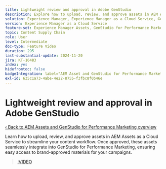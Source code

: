 ```yaml
---
title: Lightweight review and approval in Adobe GenStudio
description: Explore how to upload, review, and approve assets in AEM Assets to make them available in GenStudio for Performance Marketing.
solution: Experience Manager, Experience Manager as a Cloud Service, GenStudio for Performance Marketing
version: Experience Manager as a Cloud Service
feature-set: Experience Manager Assets, GenStudio for Performance Marketing
topic: Content Supply Chain
role: User
level: Intermediate
doc-type: Feature Video
duration: 295
last-substantial-update: 2024-11-20
jira: KT-16483
index: yes
hidefromtoc: false
badgeIntegration: label="AEM Asset and GenStudio for Performance Marketing" type="positive"
exl-id: 635c1a73-4abe-4e22-8755-f3fbc8f0b46e
---
```

# Lightweight review and approval in Adobe GenStudio

[‹ Back to AEM Assets and GenStudio for Performance Marketing overview](./overview.md)

Learn how to upload, review, and approve assets in AEM Assets as a Cloud Service to streamline your content workflow. Once approved, these assets seamlessly integrate into GenStudio for Performance Marketing, ensuring easy access to brand-approved materials for your campaigns.

>[!VIDEO](https://video.tv.adobe.com/v/3439265/?learn=on&enablevpops)
